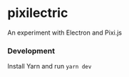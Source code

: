 # pixilectric
An experiment with Electron and Pixi.js

### Development

Install Yarn and run `yarn dev`


